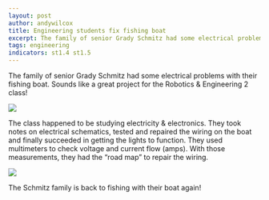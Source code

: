 ```yaml
---
layout: post
author: andywilcox
title: Engineering students fix fishing boat
excerpt: The family of senior Grady Schmitz had some electrical problems with their fishing boat. Sounds like a great project for the Robotics & Engineering 2 class! 
tags: engineering
indicators: st1.4 st1.5
---
```


The family of senior Grady Schmitz had some electrical problems with their fishing boat. Sounds like a great project for the Robotics & Engineering 2 class! 

<div class="flex-wrapper">
  <div class="x1"><img src="{{ site.baseurl }}/img/BoatRepair1.JPG"></div>
</div>
      
The class happened to be studying electricity & electronics. They took notes on electrical schematics, tested and repaired the wiring on the boat and finally succeeded in getting the lights to function. They used multimeters to check voltage and current flow (amps). With those measurements, they had the “road map” to repair the wiring.

<div class="flex-wrapper">
  <div class="x1"><img src="{{ site.baseurl }}/img/BoatRepair2.JPG"></div>
</div>

The Schmitz family is back to fishing with their boat again!
